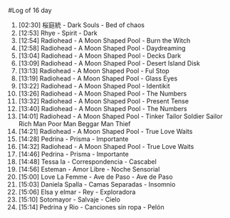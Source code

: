 #Log of 16 day

1. [02:30] 桜庭統 - Dark Souls - Bed of chaos
1. [12:53] Rhye - Spirit - Dark
1. [12:54] Radiohead - A Moon Shaped Pool - Burn the Witch
1. [12:58] Radiohead - A Moon Shaped Pool - Daydreaming
1. [13:04] Radiohead - A Moon Shaped Pool - Decks Dark
1. [13:09] Radiohead - A Moon Shaped Pool - Desert Island Disk
1. [13:13] Radiohead - A Moon Shaped Pool - Ful Stop
1. [13:19] Radiohead - A Moon Shaped Pool - Glass Eyes
1. [13:22] Radiohead - A Moon Shaped Pool - Identikit
1. [13:26] Radiohead - A Moon Shaped Pool - The Numbers
1. [13:32] Radiohead - A Moon Shaped Pool - Present Tense
1. [13:40] Radiohead - A Moon Shaped Pool - The Numbers
1. [14:01] Radiohead - A Moon Shaped Pool - Tinker Tailor Soldier Sailor Rich Man Poor Man Beggar Man Thief
1. [14:21] Radiohead - A Moon Shaped Pool - True Love Waits
1. [14:28] Pedrina - Prisma - Importante
1. [14:32] Radiohead - A Moon Shaped Pool - True Love Waits
1. [14:46] Pedrina - Prisma - Importante
1. [14:48] Tessa Ia - Correspondencia - Cascabel
1. [14:56] Esteman - Amor Libre - Noche Sensorial
1. [15:00] Love La Femme - Ave de Paso - Ave de Paso
1. [15:03] Daniela Spalla - Camas Separadas - Insomnio
1. [15:06] Elsa y elmar - Rey - Exploradora
1. [15:10] Sotomayor - Salvaje - Cielo
1. [15:14] Pedrina y Rio - Canciones sin ropa - Pelón
